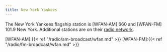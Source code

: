 ```yaml
---
title: New York Yankees
---
```

The New York Yankees flagship station is [WFAN-AM] 660 and
[WFAN-FM] 101.9 New York. Additional stations are on their
[radio network].

[radio network]:https://www.wikiwand.com/en/New_York_Yankees_Radio_Network

[WFAN-AM]:{{< ref "/radio/am-broadcast/wfan.md" >}}
[WFAN-FM]:{{< ref "/radio/fm-broadcast/wfan.md" >}}
